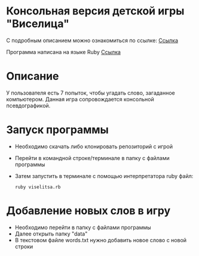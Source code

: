# Консольная версия детской игры "Виселица"
С подробным описанием можно ознакомиться по ссылке:
[Ссылка](https://ru.wikipedia.org/wiki/%D0%92%D0%B8%D1%81%D0%B5%D0%BB%D0%B8%D1%86%D0%B0_(%D0%B8%D0%B3%D1%80%D0%B0))

Программа написана на языке Ruby [Ссылка](https://ru.wikipedia.org/wiki/Ruby)
# Описание
У пользователя есть 7 попыток, чтобы угадать слово, загаданное компьютером. Данная игра сопровождается консольной псевдографикой.
# Запуск программы
- Необходимо скачать либо клонировать репозиторий с игрой
- Перейти в командной строке/терминале в папку с файлами программы
- Затем запустить в терминале с помощью интерпретатора ruby файл:

   ```ruby viselitsa.rb ```

# Добавление новых слов в игру
- Необходимо перейти в папку с файлами программы
- Далее открыть папку "data"
- В текстовом файле words.txt нужно добавить новое слово с новой строки

